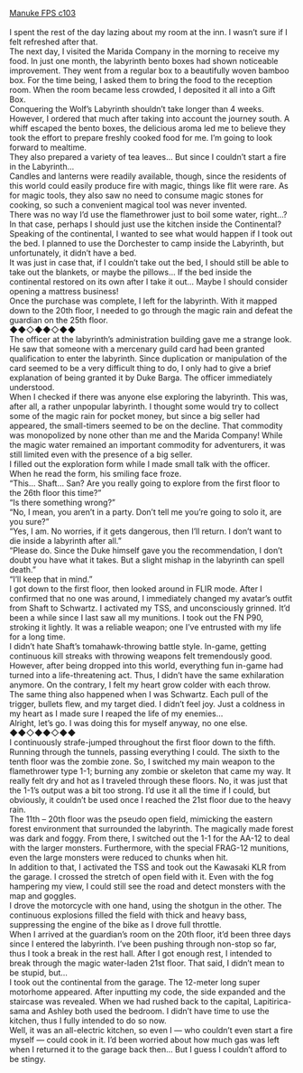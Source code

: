 [Manuke FPS c103](https://ashenfeather.wordpress.com/2020/09/19/fps-103/)
<br/><br/>
I spent the rest of the day lazing about my room at the inn. I wasn’t sure if I felt refreshed after that.<br/>
The next day, I visited the Marida Company in the morning to receive my food. In just one month, the labyrinth bento boxes had shown noticeable improvement. They went from a regular box to a beautifully woven bamboo box. For the time being, I asked them to bring the food to the reception room. When the room became less crowded, I deposited it all into a Gift Box.<br/>
Conquering the Wolf’s Labyrinth shouldn’t take longer than 4 weeks. However, I ordered that much after taking into account the journey south. A whiff escaped the bento boxes, the delicious aroma led me to believe they took the effort to prepare freshly cooked food for me. I’m going to look forward to mealtime.<br/>
They also prepared a variety of tea leaves… But since I couldn’t start a fire in the Labyrinth…<br/>
Candles and lanterns were readily available, though, since the residents of this world could easily produce fire with magic, things like flit were rare. As for magic tools, they also saw no need to consume magic stones for cooking, so such a convenient magical tool was never invented.<br/>
There was no way I’d use the flamethrower just to boil some water, right…? In that case, perhaps I should just use the kitchen inside the Continental? Speaking of the continental, I wanted to see what would happen if I took out the bed. I planned to use the Dorchester to camp inside the Labyrinth, but unfortunately, it didn’t have a bed.<br/>
It was just in case that, if I couldn’t take out the bed, I should still be able to take out the blankets, or maybe the pillows… If the bed inside the continental restored on its own after I take it out… Maybe I should consider opening a mattress business!<br/>
Once the purchase was complete, I left for the labyrinth. With it mapped down to the 20th floor, I needed to go through the magic rain and defeat the guardian on the 25th floor.<br/>
◆◆◇◆◆◇◆◆<br/>
The officer at the labyrinth’s administration building gave me a strange look. He saw that someone with a mercenary guild card had been granted qualification to enter the labyrinth. Since duplication or manipulation of the card seemed to be a very difficult thing to do, I only had to give a brief explanation of being granted it by Duke Barga. The officer immediately understood.<br/>
When I checked if there was anyone else exploring the labyrinth. This was, after all, a rather unpopular labyrinth. I thought some would try to collect some of the magic rain for pocket money, but since a big seller had appeared, the small-timers seemed to be on the decline. That commodity was monopolized by none other than me and the Marida Company! While the magic water remained an important commodity for adventurers, it was still limited even with the presence of a big seller.<br/>
I filled out the exploration form while I made small talk with the officer. When he read the form, his smiling face froze.<br/>
“This… Shaft… San? Are you really going to explore from the first floor to the 26th floor this time?”<br/>
“Is there something wrong?”<br/>
“No, I mean, you aren’t in a party. Don’t tell me you’re going to solo it, are you sure?”<br/>
“Yes, I am. No worries, if it gets dangerous, then I’ll return. I don’t want to die inside a labyrinth after all.”<br/>
“Please do. Since the Duke himself gave you the recommendation, I don’t doubt you have what it takes. But a slight mishap in the labyrinth can spell death.”<br/>
“I’ll keep that in mind.”<br/>
I got down to the first floor, then looked around in FLIR mode. After I confirmed that no one was around, I immediately changed my avatar’s outfit from Shaft to Schwartz. I activated my TSS, and unconsciously grinned. It’d been a while since I last saw all my munitions. I took out the FN P90, stroking it lightly. It was a reliable weapon; one I’ve entrusted with my life for a long time.<br/>
I didn’t hate Shaft’s tomahawk-throwing battle style. In-game, getting continuous kill streaks with throwing weapons felt tremendously good. However, after being dropped into this world, everything fun in-game had turned into a life-threatening act. Thus, I didn’t have the same exhilaration anymore. On the contrary, I felt my heart grow colder with each throw.<br/>
The same thing also happened when I was Schwartz. Each pull of the trigger, bullets flew, and my target died. I didn’t feel joy. Just a coldness in my heart as I made sure I reaped the life of my enemies…<br/>
Alright, let’s go. I was doing this for myself anyway, no one else.<br/>
◆◆◇◆◆◇◆◆<br/>
I continuously strafe-jumped throughout the first floor down to the fifth. Running through the tunnels, passing everything I could. The sixth to the tenth floor was the zombie zone. So, I switched my main weapon to the flamethrower type 1-1; burning any zombie or skeleton that came my way. It really felt dry and hot as I traveled through these floors. No, it was just that the 1-1’s output was a bit too strong. I’d use it all the time if I could, but obviously, it couldn’t be used once I reached the 21st floor due to the heavy rain.<br/>
The 11th – 20th floor was the pseudo open field, mimicking the eastern forest environment that surrounded the labyrinth. The magically made forest was dark and foggy. From there, I switched out the 1-1 for the AA-12 to deal with the larger monsters. Furthermore, with the special FRAG-12 munitions, even the large monsters were reduced to chunks when hit.<br/>
In addition to that, I activated the TSS and took out the Kawasaki KLR from the garage. I crossed the stretch of open field with it. Even with the fog hampering my view, I could still see the road and detect monsters with the map and goggles.<br/>
I drove the motorcycle with one hand, using the shotgun in the other. The continuous explosions filled the field with thick and heavy bass, suppressing the engine of the bike as I drove full throttle.<br/>
When I arrived at the guardian’s room on the 20th floor, it’d been three days since I entered the labyrinth. I’ve been pushing through non-stop so far, thus I took a break in the rest hall. After I got enough rest, I intended to break through the magic water-laden 21st floor. That said, I didn’t mean to be stupid, but…<br/>
I took out the continental from the garage. The 12-meter long super motorhome appeared. After inputting my code, the side expanded and the staircase was revealed. When we had rushed back to the capital, Lapitirica-sama and Ashley both used the bedroom. I didn’t have time to use the kitchen, thus I fully intended to do so now.<br/>
Well, it was an all-electric kitchen, so even I — who couldn’t even start a fire myself — could cook in it. I’d been worried about how much gas was left when I returned it to the garage back then… But I guess I couldn’t afford to be stingy.<br/>
 